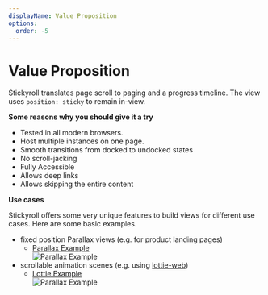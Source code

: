 ```yaml
---
displayName: Value Proposition
options:
  order: -5
---
```


# Value Proposition

Stickyroll translates page scroll to paging and a progress timeline.
The view uses `position: sticky` to remain in-view.

**Some reasons why you should give it a try**

-   Tested in all modern browsers.
-   Host multiple instances on one page.
-   Smooth transitions from docked to undocked states
-   No scroll-jacking
-   Fully Accessible
-   Allows deep links
-   Allows skipping the entire content

**Use cases**

Stickyroll offers some very unique features to build views for different use cases. Here are some basic examples.

-   fixed position Parallax views (e.g. for product landing pages)
    -   [Parallax Example](https://stickyroll.netlify.com/#!/device-support/1)  
        ![Parallax Example](stickyroll.github.com/react-stickyroll/api/static/stickyroll_2.gif)
-   scrollable animation scenes (e.g. using [lottie-web](https://github.com/airbnb/lottie-web))
    -   [Lottie Example](https://stickyroll.netlify.com/#!/bodymovin/1)  
        ![Parallax Example](stickyroll.github.com/react-stickyroll/api/static/stickyroll.gif)

